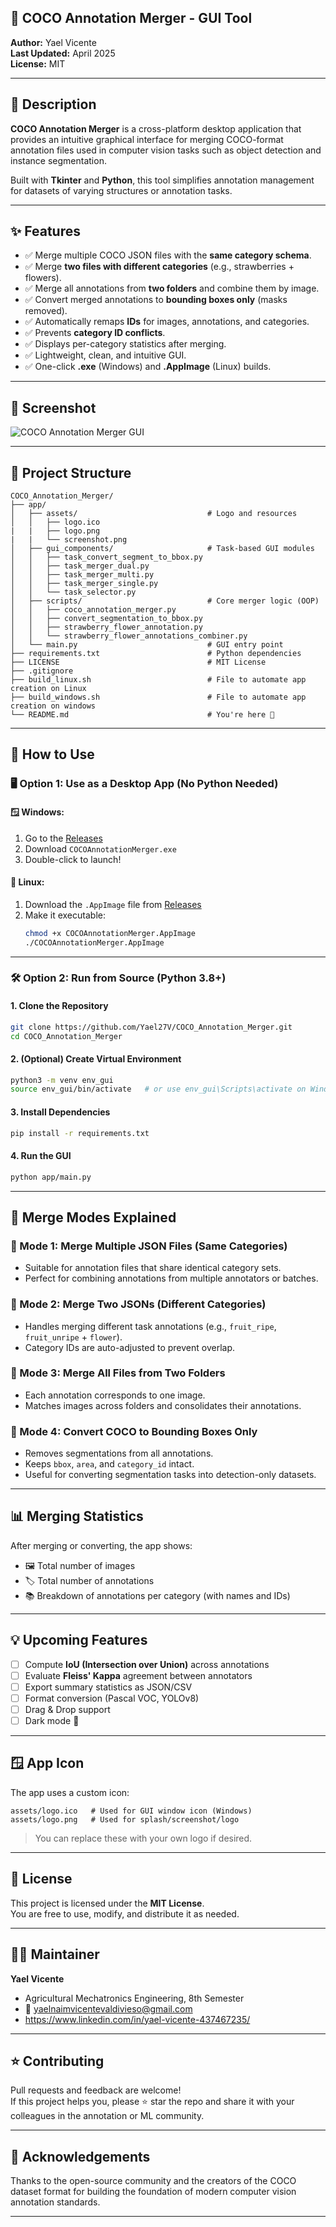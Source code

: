 ## 🧠 COCO Annotation Merger - GUI Tool

**Author:** Yael Vicente  
**Last Updated:** April 2025  
**License:** MIT  

---

## 🧾 Description

**COCO Annotation Merger** is a cross-platform desktop application that provides an intuitive graphical interface for merging COCO-format annotation files used in computer vision tasks such as object detection and instance segmentation.

Built with **Tkinter** and **Python**, this tool simplifies annotation management for datasets of varying structures or annotation tasks.

---

## ✨ Features

- ✅ Merge multiple COCO JSON files with the **same category schema**.
- ✅ Merge **two files with different categories** (e.g., strawberries + flowers).
- ✅ Merge all annotations from **two folders** and combine them by image.
- ✅ Convert merged annotations to **bounding boxes only** (masks removed).
- ✅ Automatically remaps **IDs** for images, annotations, and categories.
- ✅ Prevents **category ID conflicts**.
- ✅ Displays per-category statistics after merging.
- ✅ Lightweight, clean, and intuitive GUI.
- ✅ One-click **.exe** (Windows) and **.AppImage** (Linux) builds.

---

## 📸 Screenshot

![COCO Annotation Merger GUI](app/assets/screenshot.png)

---

## 📁 Project Structure

```
COCO_Annotation_Merger/
├── app/
│   ├── assets/                             # Logo and resources
│   │   ├── logo.ico
|   |   ├── logo.png
|   |   └── screenshot.png
│   ├── gui_components/                     # Task-based GUI modules
│   │   ├── task_convert_segment_to_bbox.py
│   │   ├── task_merger_dual.py
│   │   ├── task_merger_multi.py
│   │   ├── task_merger_single.py
│   │   └── task_selector.py
│   ├── scripts/                            # Core merger logic (OOP)
│   │   ├── coco_annotation_merger.py
│   │   ├── convert_segmentation_to_bbox.py
│   │   ├── strawberry_flower_annotation.py
│   │   └── strawberry_flower_annotations_combiner.py
│   └── main.py                             # GUI entry point
├── requirements.txt                        # Python dependencies
├── LICENSE                                 # MIT License
├── .gitignore
├── build_linux.sh                          # File to automate app creation on Linux
├── build_windows.sh                        # File to automate app creation on windows
└── README.md                               # You're here 📘

```

---

## 🚀 How to Use

### 🖥️ Option 1: Use as a Desktop App (No Python Needed)

#### 🪟 Windows:
1. Go to the [Releases](https://github.com/Yael27V/COCOAnnotationMerger/releases/tag/v1.1.0)
2. Download `COCOAnnotationMerger.exe`
3. Double-click to launch!

#### 🐧 Linux:
1. Download the `.AppImage` file from [Releases](https://github.com/Yael27V/COCOAnnotationMerger/releases/tag/v1.1.0)
2. Make it executable:
   ```bash
   chmod +x COCOAnnotationMerger.AppImage
   ./COCOAnnotationMerger.AppImage
   ```

---

### 🛠️ Option 2: Run from Source (Python 3.8+)

#### 1. Clone the Repository

```bash
git clone https://github.com/Yael27V/COCO_Annotation_Merger.git
cd COCO_Annotation_Merger
```

#### 2. (Optional) Create Virtual Environment

```bash
python3 -m venv env_gui
source env_gui/bin/activate   # or use env_gui\Scripts\activate on Windows
```

#### 3. Install Dependencies

```bash
pip install -r requirements.txt
```

#### 4. Run the GUI

```bash
python app/main.py
```

---

## 🧠 Merge Modes Explained

### 🔹 Mode 1: Merge Multiple JSON Files (Same Categories)
- Suitable for annotation files that share identical category sets.
- Perfect for combining annotations from multiple annotators or batches.

### 🔹 Mode 2: Merge Two JSONs (Different Categories)
- Handles merging different task annotations (e.g., `fruit_ripe`, `fruit_unripe` + `flower`).
- Category IDs are auto-adjusted to prevent overlap.

### 🔹 Mode 3: Merge All Files from Two Folders
- Each annotation corresponds to one image.
- Matches images across folders and consolidates their annotations.

### 🔹 Mode 4: Convert COCO to Bounding Boxes Only
- Removes segmentations from all annotations.
- Keeps `bbox`, `area`, and `category_id` intact.
- Useful for converting segmentation tasks into detection-only datasets.

---

## 📊 Merging Statistics

After merging or converting, the app shows:

- 🖼️ Total number of images
- 🏷️ Total number of annotations
- 📚 Breakdown of annotations per category (with names and IDs)

---

## 💡 Upcoming Features

- [ ] Compute **IoU (Intersection over Union)** across annotations
- [ ] Evaluate **Fleiss' Kappa** agreement between annotators
- [ ] Export summary statistics as JSON/CSV
- [ ] Format conversion (Pascal VOC, YOLOv8)
- [ ] Drag & Drop support
- [ ] Dark mode 🌙

---

## 🪟 App Icon

The app uses a custom icon:

```
assets/logo.ico   # Used for GUI window icon (Windows)
assets/logo.png   # Used for splash/screenshot/logo
```

> You can replace these with your own logo if desired.

---

## 📜 License

This project is licensed under the **MIT License**.  
You are free to use, modify, and distribute it as needed.

---

## 👨‍💻 Maintainer

**Yael Vicente**    
- Agricultural Mechatronics Engineering, 8th Semester  
- 📧 yaelnaimvicentevaldivieso@gmail.com
- https://www.linkedin.com/in/yael-vicente-437467235/

---

## ⭐ Contributing

Pull requests and feedback are welcome!  
If this project helps you, please ⭐ star the repo and share it with your colleagues in the annotation or ML community.

---

## 🙏 Acknowledgements

Thanks to the open-source community and the creators of the COCO dataset format for building the foundation of modern computer vision annotation standards.

---
